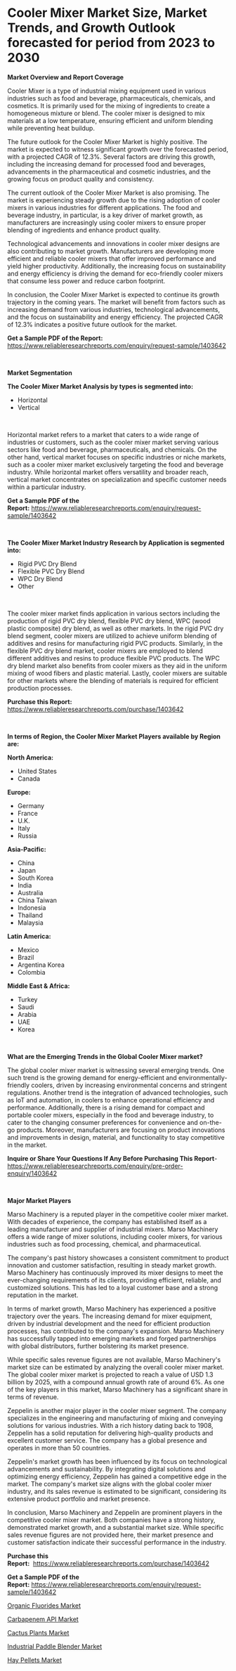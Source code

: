 <p><h1>Cooler Mixer Market Size, Market Trends, and Growth Outlook forecasted for period from 2023 to 2030</h1></p><p><strong>Market Overview and Report Coverage</strong></p>
<p><p>Cooler Mixer is a type of industrial mixing equipment used in various industries such as food and beverage, pharmaceuticals, chemicals, and cosmetics. It is primarily used for the mixing of ingredients to create a homogeneous mixture or blend. The cooler mixer is designed to mix materials at a low temperature, ensuring efficient and uniform blending while preventing heat buildup.</p><p>The future outlook for the Cooler Mixer Market is highly positive. The market is expected to witness significant growth over the forecasted period, with a projected CAGR of 12.3%. Several factors are driving this growth, including the increasing demand for processed food and beverages, advancements in the pharmaceutical and cosmetic industries, and the growing focus on product quality and consistency.</p><p>The current outlook of the Cooler Mixer Market is also promising. The market is experiencing steady growth due to the rising adoption of cooler mixers in various industries for different applications. The food and beverage industry, in particular, is a key driver of market growth, as manufacturers are increasingly using cooler mixers to ensure proper blending of ingredients and enhance product quality.</p><p>Technological advancements and innovations in cooler mixer designs are also contributing to market growth. Manufacturers are developing more efficient and reliable cooler mixers that offer improved performance and yield higher productivity. Additionally, the increasing focus on sustainability and energy efficiency is driving the demand for eco-friendly cooler mixers that consume less power and reduce carbon footprint.</p><p>In conclusion, the Cooler Mixer Market is expected to continue its growth trajectory in the coming years. The market will benefit from factors such as increasing demand from various industries, technological advancements, and the focus on sustainability and energy efficiency. The projected CAGR of 12.3% indicates a positive future outlook for the market.</p></p>
<p><strong>Get a Sample PDF of the Report:</strong> <a href="https://www.reliableresearchreports.com/enquiry/request-sample/1403642">https://www.reliableresearchreports.com/enquiry/request-sample/1403642</a></p>
<p>&nbsp;</p>
<p><strong>Market Segmentation</strong></p>
<p><strong>The Cooler Mixer Market Analysis by types is segmented into:</strong></p>
<p><ul><li>Horizontal</li><li>Vertical</li></ul></p>
<p>&nbsp;</p>
<p><p>Horizontal market refers to a market that caters to a wide range of industries or customers, such as the cooler mixer market serving various sectors like food and beverage, pharmaceuticals, and chemicals. On the other hand, vertical market focuses on specific industries or niche markets, such as a cooler mixer market exclusively targeting the food and beverage industry. While horizontal market offers versatility and broader reach, vertical market concentrates on specialization and specific customer needs within a particular industry.</p></p>
<p><strong>Get a Sample PDF of the Report:</strong>&nbsp;<a href="https://www.reliableresearchreports.com/enquiry/request-sample/1403642">https://www.reliableresearchreports.com/enquiry/request-sample/1403642</a></p>
<p>&nbsp;</p>
<p><strong>The Cooler Mixer Market Industry Research by Application is segmented into:</strong></p>
<p><ul><li>Rigid PVC Dry Blend</li><li>Flexible PVC Dry Blend</li><li>WPC Dry Blend</li><li>Other</li></ul></p>
<p>&nbsp;</p>
<p><p>The cooler mixer market finds application in various sectors including the production of rigid PVC dry blend, flexible PVC dry blend, WPC (wood plastic composite) dry blend, as well as other markets. In the rigid PVC dry blend segment, cooler mixers are utilized to achieve uniform blending of additives and resins for manufacturing rigid PVC products. Similarly, in the flexible PVC dry blend market, cooler mixers are employed to blend different additives and resins to produce flexible PVC products. The WPC dry blend market also benefits from cooler mixers as they aid in the uniform mixing of wood fibers and plastic material. Lastly, cooler mixers are suitable for other markets where the blending of materials is required for efficient production processes.</p></p>
<p><strong>Purchase this Report:</strong>&nbsp; <a href="https://www.reliableresearchreports.com/purchase/1403642">https://www.reliableresearchreports.com/purchase/1403642</a></p>
<p>&nbsp;</p>
<p><strong>In terms of Region, the Cooler Mixer Market Players available by Region are:</strong></p>
<p>
    <p> <strong> North America: </strong>
        <ul>
            <li>United States</li>
            <li>Canada</li>
        </ul>
        </p> 
    <p> <strong> Europe: </strong>
        <ul>
            <li>Germany</li>
            <li>France</li>
            <li>U.K.</li>
            <li>Italy</li>
            <li>Russia</li>
        </ul>
        </p> 
    <p> <strong> Asia-Pacific: </strong>
        <ul>
            <li>China</li>
            <li>Japan</li>
            <li>South Korea</li>
            <li>India</li>
            <li>Australia</li>
            <li>China Taiwan</li>
            <li>Indonesia</li>
            <li>Thailand</li>
            <li>Malaysia</li>
        </ul>
        </p> 
    <p> <strong> Latin America: </strong>
        <ul>
            <li>Mexico</li>
            <li>Brazil</li>
            <li>Argentina Korea</li>
            <li>Colombia</li>
        </ul>
        </p> 
    <p> <strong> Middle East & Africa: </strong>
        <ul>
            <li>Turkey</li>
            <li>Saudi</li>
            <li>Arabia</li>
            <li>UAE</li>
            <li>Korea</li>
        </ul>
    </p>
    </p>
<p>&nbsp;</p>
<p><strong>What are the Emerging Trends in the Global Cooler Mixer market?</strong></p>
<p><p>The global cooler mixer market is witnessing several emerging trends. One such trend is the growing demand for energy-efficient and environmentally-friendly coolers, driven by increasing environmental concerns and stringent regulations. Another trend is the integration of advanced technologies, such as IoT and automation, in coolers to enhance operational efficiency and performance. Additionally, there is a rising demand for compact and portable cooler mixers, especially in the food and beverage industry, to cater to the changing consumer preferences for convenience and on-the-go products. Moreover, manufacturers are focusing on product innovations and improvements in design, material, and functionality to stay competitive in the market.</p></p>
<p><strong>Inquire or Share Your Questions If Any Before Purchasing This Report</strong>- <a href="https://www.reliableresearchreports.com/enquiry/pre-order-enquiry/1403642">https://www.reliableresearchreports.com/enquiry/pre-order-enquiry/1403642</a></p>
<p>&nbsp;</p>
<p><strong>Major Market Players</strong></p>
<p><p>Marso Machinery is a reputed player in the competitive cooler mixer market. With decades of experience, the company has established itself as a leading manufacturer and supplier of industrial mixers. Marso Machinery offers a wide range of mixer solutions, including cooler mixers, for various industries such as food processing, chemical, and pharmaceutical.</p><p>The company's past history showcases a consistent commitment to product innovation and customer satisfaction, resulting in steady market growth. Marso Machinery has continuously improved its mixer designs to meet the ever-changing requirements of its clients, providing efficient, reliable, and customized solutions. This has led to a loyal customer base and a strong reputation in the market.</p><p>In terms of market growth, Marso Machinery has experienced a positive trajectory over the years. The increasing demand for mixer equipment, driven by industrial development and the need for efficient production processes, has contributed to the company's expansion. Marso Machinery has successfully tapped into emerging markets and forged partnerships with global distributors, further bolstering its market presence.</p><p>While specific sales revenue figures are not available, Marso Machinery's market size can be estimated by analyzing the overall cooler mixer market. The global cooler mixer market is projected to reach a value of USD 1.3 billion by 2025, with a compound annual growth rate of around 6%. As one of the key players in this market, Marso Machinery has a significant share in terms of revenue.</p><p>Zeppelin is another major player in the cooler mixer segment. The company specializes in the engineering and manufacturing of mixing and conveying solutions for various industries. With a rich history dating back to 1908, Zeppelin has a solid reputation for delivering high-quality products and excellent customer service. The company has a global presence and operates in more than 50 countries.</p><p>Zeppelin's market growth has been influenced by its focus on technological advancements and sustainability. By integrating digital solutions and optimizing energy efficiency, Zeppelin has gained a competitive edge in the market. The company's market size aligns with the global cooler mixer industry, and its sales revenue is estimated to be significant, considering its extensive product portfolio and market presence.</p><p>In conclusion, Marso Machinery and Zeppelin are prominent players in the competitive cooler mixer market. Both companies have a strong history, demonstrated market growth, and a substantial market size. While specific sales revenue figures are not provided here, their market presence and customer satisfaction indicate their successful performance in the industry.</p></p>
<p><strong>Purchase this Report:</strong>&nbsp;&nbsp;<a href="https://www.reliableresearchreports.com/purchase/1403642">https://www.reliableresearchreports.com/purchase/1403642</a></p>
<p></p>
<p><strong>Get a Sample PDF of the Report:</strong>&nbsp;<a href="https://www.reliableresearchreports.com/enquiry/request-sample/1403642">https://www.reliableresearchreports.com/enquiry/request-sample/1403642</a></p>
<p><p><a href="https://www.linkedin.com/pulse/organic-fluorides-market-research-report-unlocks-analysis-financial-szcze/">Organic Fluorides Market</a></p><p><a href="https://github.com/deliacustodio40/Market-Research-Report-List-1/blob/main/carbapenem-api-market.md">Carbapenem API Market</a></p><p><a href="https://medium.com/@humanhydrohq/cactus-plants-market-trends-forecast-and-competitive-analysis-to-2030-34d2292437a0">Cactus Plants Market</a></p><p><a href="https://github.com/scarol104/Market-Research-Report-List-1/blob/main/industrial-paddle-blender-market.md">Industrial Paddle Blender Market</a></p><p><a href="https://medium.com/@prakrishnarp23/hay-pellets-market-insight-market-trends-growth-forecasted-from-2023-to-2030-afe081c8bc69">Hay Pellets Market</a></p></p>